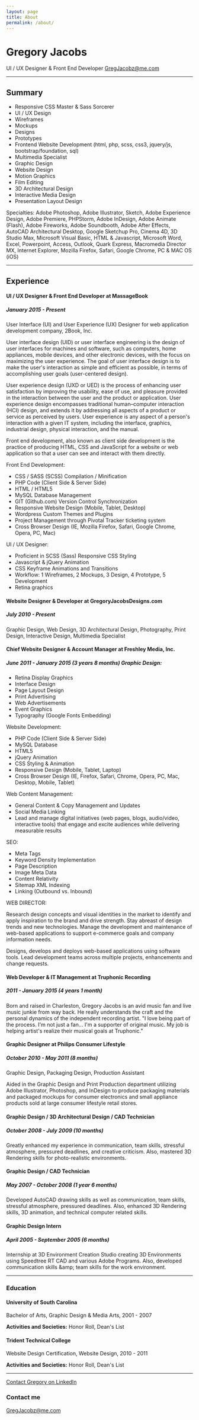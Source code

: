 ```yaml
---
layout: page
title: About
permalink: /about/
---
```


# Gregory Jacobs

UI / UX Designer &amp; Front End Developer 
[GregJacobz@me.com](mailto:GregJacobz@me.com)

---

## Summary

- Responsive CSS Master &amp; Sass Sorcerer 
- UI / UX Design
- Wireframes
- Mockups 
- Designs
- Prototypes
- Frontend Website Development (html, php, scss, css3, jquery/js, bootstrap/foundation, sql) 
- Multimedia Specialist
- Graphic Design
- Website Design
- Motion Graphics
- Film Editing
- 3D Architectural Design
- Interactive Media Design
- Presentation Layout Design

Specialties: Adobe Photoshop, Adobe Illustrator, Sketch, Adobe Experience Design, Adobe Premiere, PHPStorm, Adobe InDesign, Adobe Animate (Flash), Adobe Fireworks, Adobe Soundbooth, Adobe After Effects, AutoCAD Architectural Desktop, Google Sketchup Pro, Cinema 4D, 3D Studio Max, Microsoft Visual Basic, HTML &amp; Javascript, Microsoft Word, Excel, Powerpoint, Access, Outlook, Quark Express, Macromedia Director MX, Internet Explorer, Mozilla Firefox, Safari, Google Chrome, PC &amp; MAC OS (iOS)

---

## Experience

#### UI / UX Designer &amp; Front End Developer at MassageBook

##### January 2015 - Present

User Interface (UI) and User Experience (UX) Designer for web application development company, 2Book, Inc.

User interface design (UID) or user interface engineering is the design of user interfaces for machines and software, such as computers, home appliances, mobile devices, and other electronic devices, with the focus on maximizing the user experience. The goal of user interface design is to make the user&#39;s interaction as simple and efficient as possible, in terms of accomplishing user goals (user-centered design).

User experience design (UXD or UED) is the process of enhancing user satisfaction by improving the usability, ease of use, and pleasure provided in the interaction between the user and the product or application. User experience design encompasses traditional human–computer interaction (HCI) design,  and extends it by addressing all aspects of a product or service as perceived by users. User experience is any aspect of a person&#39;s interaction with a given IT system, including the interface, graphics, industrial design, physical interaction, and the manual.

Front end development, also known as client side development is the practice of producing HTML, CSS and JavaScript for a website or web application so that a user can see and interact with them directly.

Front End Development:

- CSS / SASS (SCSS) Compilation / Minification
- PHP Code (Client Side &amp; Server Side)
- HTML / HTML5
- MySQL Database Management
- GIT (Github.com) Version Control Synchronization
- Responsive Website Design (Mobile, Tablet, Desktop)
- Wordpress Custom Themes and Plugins
- Project Management through Pivotal Tracker ticketing system
- Cross Browser Design (IE, Mozilla Firefox, Safari, Google Chrome, Opera, PC, Mac)

UI / UX Designer:

- Proficient in SCSS (Sass) Responsive CSS Styling
- Javascript &amp; jQuery Animation
- CSS Keyframe Animations and Transitions
- Workflow: 1 Wireframes, 2 Mockups, 3 Design, 4 Prototype, 5 Development
- Retina graphics



#### Website Designer &amp; Developer at GregoryJacobsDesigns.com

##### July 2010 - Present

Graphic Design, Web Design, 3D Architectural Design, Photography, Print Design, Interactive Design, Multimedia Specialist

#### Chief Website Designer &amp; Account Manager at Freshley Media, Inc.

##### June 2011 - January 2015 (3 years 8 months) Graphic Design:

- Retina Display Graphics
- Interface Design
- Page Layout Design
- Print Advertising
- Web Advertisements
- Event Graphics
- Typography (Google Fonts Embedding)

Website Development:

- PHP Code (Client Side &amp; Server Side)
- MySQL Database
- HTML5
- jQuery Animation
- CSS Styling &amp; Animation
- Responsive Design (Mobile, Tablet, Laptop)
- Cross Browser Design (IE, Firefox, Safari, Chrome, Opera, PC, Mac, Desktop, Mobile, Tablet)

Web Content Management:

- General Content &amp; Copy Management and Updates
- Social Media Linking
- Lead and manage digital initiatives (web pages, blogs, audio/video, interactive tools) that engage and excite audiences while delivering measurable results

SEO:

- Meta Tags
- Keyword Density Implementation
- Page Description
- Image Meta Data
- Content Relativity
- Sitemap XML Indexing
- Linking (Outbound vs. Inbound)

WEB DIRECTOR:

Research design concepts and visual identities in the market to identify and apply inspiration to the brand and drive strength. Stay abreast of design trends and new technologies. Manage the development and maintenance of web-based applications to support e-commerce goals and company information needs.

Designs, develops and deploys web-based applications using software tools. Lead development teams across multiple projects, enhancements and change requests.

#### Web Developer &amp; IT Management at Truphonic Recording

##### 2011 - January 2015 (4 years 1 month)

Born and raised in Charleston, Gregory Jacobs is an avid music fan and live music junkie from way back. He really understands the craft and the personal dynamics of the independent recording artist. &quot;I love being part of the process. I&#39;m not just a fan... I&#39;m a supporter of original music. My job is helping artist&#39;s realize their musical goals at Truphonic.&quot;

#### Graphic Designer at Philips Consumer Lifestyle

##### October 2010 - May 2011 (8 months)

Graphic Design, Packaging Design, Production Assistant

Aided in the Graphic Design and Print Production department utilizing Adobe Illustrator, Photoshop, and InDesign to produce packaging materials and packaged mockups for consumer electronics and small appliance products sold at large consumer lifestyle retail stores.

#### Graphic Design / 3D Architectural Design / CAD Technician

##### October 2008 - July 2009 (10 months)

Greatly enhanced my experience in communication, team skills, stressful atmosphere, pressured deadlines, and creative criticism. Also, mastered 3D Rendering skills for photo-realistic environments.

#### Graphic Design / CAD Technician

##### May 2007 - October 2008 (1 year 6 months)

Developed AutoCAD drawing skills as well as communication, team skills, stressful atmosphere, pressured deadlines. Also, enhanced 3D Rendering skills, 3D animation, and technical computer related skills.

#### Graphic Design Intern

##### April 2005 - September 2005 (6 months)

Internship at 3D Environment Creation Studio creating 3D Environments using Speedtree RT CAD and various Adobe Programs. Also, developed communication skills &amp;amp; team skills for the work environment.

---

### Education

#### University of South Carolina

Bachelor of Arts, Graphic Design &amp; Media Arts, 2001 - 2007

**Activities and Societies:** Honor Roll, Dean&#39;s List

#### Trident Technical College

Website Design Certification, Website Design, 2010 - 2011

**Activities and Societies:** Honor Roll, Dean&#39;s List

---

[Contact Gregory on LinkedIn](http://www.linkedin.com/in/gregoryjacobsdesigns)

### Contact me

[GregJacobz@me.com](mailto:GregJacobz@me.com)